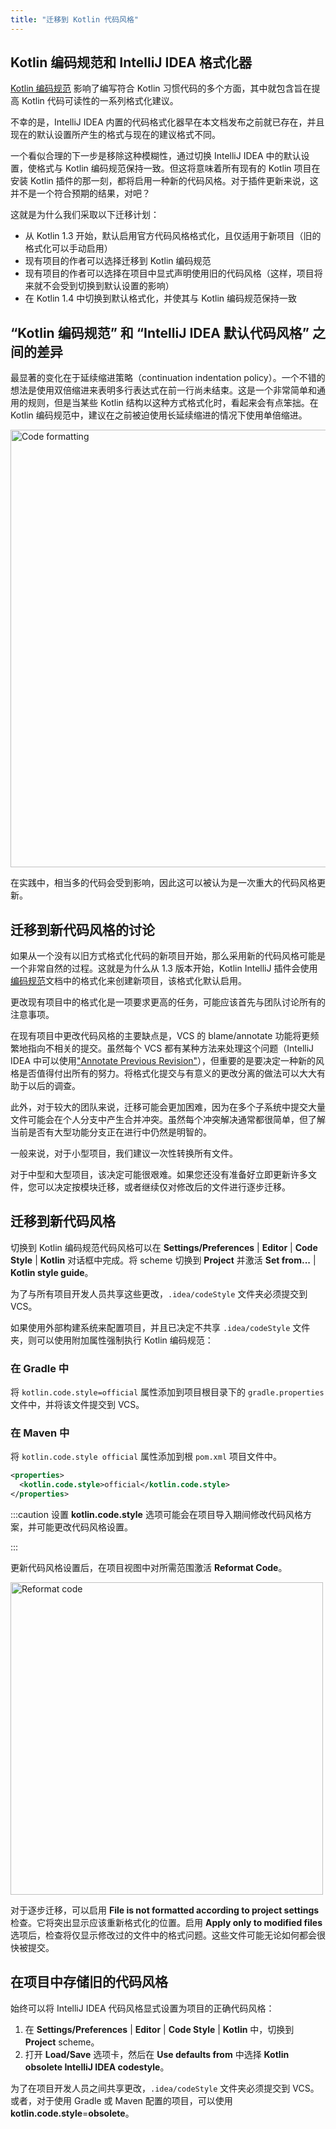 ```yaml
---
title: "迁移到 Kotlin 代码风格"
---
```

## Kotlin 编码规范和 IntelliJ IDEA 格式化器

[Kotlin 编码规范](coding-conventions) 影响了编写符合 Kotlin 习惯代码的多个方面，其中就包含旨在提高 Kotlin 代码可读性的一系列格式化建议。

不幸的是，IntelliJ IDEA 内置的代码格式化器早在本文档发布之前就已存在，并且现在的默认设置所产生的格式与现在的建议格式不同。

一个看似合理的下一步是移除这种模糊性，通过切换 IntelliJ IDEA 中的默认设置，使格式与 Kotlin 编码规范保持一致。但这将意味着所有现有的 Kotlin 项目在安装 Kotlin 插件的那一刻，都将启用一种新的代码风格。对于插件更新来说，这并不是一个符合预期的结果，对吧？

这就是为什么我们采取以下迁移计划：

* 从 Kotlin 1.3 开始，默认启用官方代码风格格式化，且仅适用于新项目（旧的格式化可以手动启用）
* 现有项目的作者可以选择迁移到 Kotlin 编码规范
* 现有项目的作者可以选择在项目中显式声明使用旧的代码风格（这样，项目将来就不会受到切换到默认设置的影响）
* 在 Kotlin 1.4 中切换到默认格式化，并使其与 Kotlin 编码规范保持一致

## “Kotlin 编码规范” 和 “IntelliJ IDEA 默认代码风格” 之间的差异

最显著的变化在于延续缩进策略（continuation indentation policy）。一个不错的想法是使用双倍缩进来表明多行表达式在前一行尚未结束。这是一个非常简单和通用的规则，但是当某些 Kotlin 结构以这种方式格式化时，看起来会有点笨拙。在 Kotlin 编码规范中，建议在之前被迫使用长延续缩进的情况下使用单倍缩进。

<img src="/img/code-formatting-diff.png" alt="Code formatting" width="700"/>

在实践中，相当多的代码会受到影响，因此这可以被认为是一次重大的代码风格更新。

## 迁移到新代码风格的讨论

如果从一个没有以旧方式格式化代码的新项目开始，那么采用新的代码风格可能是一个非常自然的过程。这就是为什么从 1.3 版本开始，Kotlin IntelliJ 插件会使用[编码规范](coding-conventions)文档中的格式化来创建新项目，该格式化默认启用。

更改现有项目中的格式化是一项要求更高的任务，可能应该首先与团队讨论所有的注意事项。

在现有项目中更改代码风格的主要缺点是，VCS 的 blame/annotate 功能将更频繁地指向不相关的提交。虽然每个 VCS 都有某种方法来处理这个问题（IntelliJ IDEA 中可以使用["Annotate Previous Revision"](https://www.jetbrains.com/help/idea/investigate-changes.html)），但重要的是要决定一种新的风格是否值得付出所有的努力。将格式化提交与有意义的更改分离的做法可以大大有助于以后的调查。

此外，对于较大的团队来说，迁移可能会更加困难，因为在多个子系统中提交大量文件可能会在个人分支中产生合并冲突。虽然每个冲突解决通常都很简单，但了解当前是否有大型功能分支正在进行中仍然是明智的。

一般来说，对于小型项目，我们建议一次性转换所有文件。

对于中型和大型项目，该决定可能很艰难。如果您还没有准备好立即更新许多文件，您可以决定按模块迁移，或者继续仅对修改后的文件进行逐步迁移。

## 迁移到新代码风格

切换到 Kotlin 编码规范代码风格可以在 **Settings/Preferences** | **Editor** | **Code Style** | **Kotlin** 对话框中完成。将 scheme 切换到 **Project** 并激活 **Set from...** | **Kotlin style guide**。

为了与所有项目开发人员共享这些更改，`.idea/codeStyle` 文件夹必须提交到 VCS。

如果使用外部构建系统来配置项目，并且已决定不共享 `.idea/codeStyle` 文件夹，则可以使用附加属性强制执行 Kotlin 编码规范：

### 在 Gradle 中

将 `kotlin.code.style=official` 属性添加到项目根目录下的 `gradle.properties` 文件中，并将该文件提交到 VCS。

### 在 Maven 中

将 `kotlin.code.style official` 属性添加到根 `pom.xml` 项目文件中。

```xml
<properties>
  <kotlin.code.style>official</kotlin.code.style>
</properties>
```

:::caution
设置 **kotlin.code.style** 选项可能会在项目导入期间修改代码风格方案，并可能更改代码风格设置。

:::

更新代码风格设置后，在项目视图中对所需范围激活 **Reformat Code**。

<img src="/img/reformat-code.png" alt="Reformat code" width="500"/>

对于逐步迁移，可以启用 **File is not formatted according to project settings** 检查。它将突出显示应该重新格式化的位置。启用 **Apply only to modified files** 选项后，检查将仅显示修改过的文件中的格式问题。这些文件可能无论如何都会很快被提交。

## 在项目中存储旧的代码风格

始终可以将 IntelliJ IDEA 代码风格显式设置为项目的正确代码风格：

1. 在 **Settings/Preferences** | **Editor** | **Code Style** | **Kotlin** 中，切换到 **Project** scheme。
2. 打开 **Load/Save** 选项卡，然后在 **Use defaults from** 中选择 **Kotlin obsolete IntelliJ IDEA codestyle**。

为了在项目开发人员之间共享更改，`.idea/codeStyle` 文件夹必须提交到 VCS。或者，对于使用 Gradle 或 Maven 配置的项目，可以使用 **kotlin.code.style**=**obsolete**。